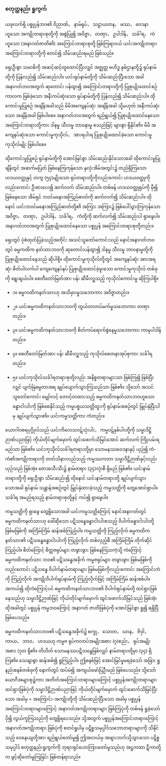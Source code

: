### စတုတ္ထနည်း ရှုကွက်

ယခုလက်ရှိ ပစ္စုပ္ပန်ဘဝ၏ ဝိညာဏ်， နာမ်ရုပ်， သဠာယတန， ဖဿ， ဝေဒနာ ဟူသော အကျိုးတရားစုတို့ကို အစွဲပြု၍ အဝိဇ္ဇာ， တဏှာ， ဥပါဒါန်， သင်္ခါရ， ကံ ဟူသော (အနာဂတ်ဇာတိ၏) အကြောင်းတရားစုတို့ ဖြစ်ကြရာဝယ် ယင်းအကျိုးတရား အကြောင်းတရားတို့ကို စတင်၍ သိမ်းဆည်းရမည် ဖြစ်သည်။

ရှေးဦးစွာ သမာဓိကို အဆင့်ဆင့်ထူထောင်ပြီးလျှင် အဇ္ဈတ္တ ဗဟိဒ္ဓ နှစ်ဌာနတို့၌ ရုပ်နာမ်တို့ကို ပြန်လည်၍ သိမ်းဆည်းပါ။ 
ယင်းရုပ်နာမ်တို့ကို သိမ်းဆည်းပြီးသော အခါ အနာဂတ်ဘဝအတွက် ဆုတောင်း ပန်ထွာ၍ အကြောင်းတရားတို့ကို ပြုစုပျိုးထောင်စဉ်ကာလက ဖြစ်ခဲ့သော အနီးကပ်ဆုံးသော ရုပ်နာမ်တို့ကို ပြန်လည်၍ သိမ်းဆည်းပါ။ 
ထိုကောင်းမှုပြုစဉ် အချိန်အခါသည် မိမိအကျေနပ်ဆုံး အချိန်အခါ သို့မဟုတ် အနီးကပ်ဆုံးသော အချိန်အခါ ဖြစ်ပါစေ။ 
အနာဂတ်ဘဝအတွက် ရည်ရွယ်၍ ပြုစုပျိုးထောင်နေသော အကြောင်းတရားတို့ကား ဒါနမှု သီလမှု ဘာဝနာမှု စသည်ဖြင့် များစွာ ရှိနိုင်၏။ 
မိမိ အကျေနပ်ဆုံးသော ကောင်းမှုကုသိုလ်， အားရပါးရ ပြုစုပျိုးထောင်ခဲ့သော ကောင်းမှုကုသိုလ်မျိုး ဖြစ်ပါစေ။

ထိုကောင်းမှုပြုစဉ် ရုပ်နာမ်တို့ကို အောင်မြင်စွာ သိမ်းဆည်းနိုင်သောအခါ  ထိုကောင်းမှုပြုချိန်တွင် အဆက်မပြတ် ဖြစ်နေကြကုန်သော နှလုံးအိမ်အတွင်း၌ တည်ရှိကြသော ဟဒယဝတ္ထုနှင့် တကွ (၅၄)မျိုးသော ရုပ်တရားတို့ကိုလည်းကောင်း ဟဒယဝတ္ထုကိုလည်းကောင်း ဦးစားပေး၍ ဆက်လက် သိမ်းဆည်းပါ။ 
တစ်ဖန် ဟဒယဝတ္ထုရုပ်ကို မှီ၍ ဖြစ်နေသော အိမ်ရှင် ဘဝင်မနောအကြည်ဓာတ်ကို ဆက်လက်၍ သိမ်းဆည်းပါ။ 
ထိုနောင် ယင်းဘဝင်မနောအကြည်ဓာတ်တို့၏ အကြား အကြား၌ ဖြစ်ပေါ်သွားကြကုန်သော အဝိဇ္ဇာ， တဏှာ， ဥပါဒါန်，သင်္ခါရ， ကံတို့ကို ဆက်လက်၍ သိမ်းဆည်းပါ ရှာဖွေပါ။ 
အနာဂတ်ဘဝအတွက် ပြုစုပျိုးထောင်နေသော ပစ္စုပ္ပန် အကြောင်းတရားစုတို့တည်း။

ရှေးတွင် ပုံစံထုတ်ပြခဲ့သည့်အတိုင်း အသင်သူတော်ကောင်းသည် နောင်အနာဂတ်ဘဝတွင် ဓမ္မကထိက နတ်သားဘဝကို ဆုတောင်းပန်ထွာ၍ ဒါနမှု သီလမှု ဘာဝနာမှုတို့ကို ပြုစုပျိုးထောင်နေသည် ဆိုပါစို့။ ထိုကောင်းမှုကုသိုလ်တို့တွင် အကျေနပ်ဆုံး အားအရဆုံး စိတ်ပါလက်ပါ ကျေကျေနပ်နပ် ပြုစုပျိုးထောင်ခဲ့ဖူးသော ကောင်းမှုကုသိုလ် တစ်ခုကို ရွေးချယ်ပါ။ 
စေတီတော်မြတ်အား ပန်း ဆီမီးလှူသည့် ကုသိုလ်ကောင်းမှု ဆိုကြပါစို့။

- ၁။ ဓမ္မကထိကနတ်သားဟု အသိမှားမှုသဘောကား အဝိဇ္ဇာတည်း။

- ၂။ ယင်းဓမ္မကထိကနတ်သားဘဝကို တွယ်တာတပ်မက်မှုသဘောကား တဏှာတည်း။

- ၃။ ယင်းဓမ္မကထိကနတ်သားဘဝကို စိတ်ကပ်ရောက်စွဲနေမှုသဘောကား ကာမုပါဒါန်တည်း။

- ၄။ စေတီတော်မြတ်အား ပန်း ဆီမီးလှူသည့် ကုသိုလ်စေတနာအုပ်စုကား သင်္ခါရတည်း။

- ၅။ ယင်းကုသိုလ်သင်္ခါရတရားစုတို့လည်း အနိစ္စတရားများသာ ဖြစ်ကြ၍ ဖြစ်ပြီးလျှင် ပျက်မြဲဓမ္မတာအရ ချုပ်ပျောက်သွားကြသည်သာ ဖြစ်၏။ 
သို့သော် အသင်သူတော်ကောင်း မျှော်လင့် တောင့်တထားသည့် ဓမ္မကထိကနတ်သားဘဝဟူသော ခန္ဓာငါးပါးကို ဖြစ်စေနိုင်သည့် ကမ္မပစ္စယသတ္တိထူးကို ရုပ်နာမ်အစဉ်တွင် မြှုပ်နှံပြီးပါမှ ချုပ်ပျက်သွား၏။ 
ယင်းကမ္မသတ္တိကား ကံတည်း။

ယောဂါဝစရပုဂ္ဂိုလ်သည် ယင်းကိလေသဝဋ်သုံးပါး， ကမ္မဝဋ်နှစ်ပါးတို့ကို သမ္မာဒိဋ္ဌိဉာဏ်ပညာဖြင့် ကိုယ်တိုင်မျက်မှောက် ထွင်းဖောက်သိမြင်အောင် ဆက်လက် ကြိုးပမ်းရမည်သာ ဖြစ်၏။ 
ယင်းကုသိုလ်သင်္ခါရတရားတို့မှာ သောမနဿဝေဒနာနှင့် ယှဉ်၍ ကံ-ကံ၏အကျိုးတရားကို တတ်သိနားလည်သည့် ကမ္မဿကတာ သမ္မာဒိဋ္ဌိဉာဏ်နှင့်လည်း ယှဉ်သည် ဖြစ်အံ့။ 
ဇောအသီးသီး၌ နာမ်တရား (၃၄)လုံးစီ ရှိမည် ဖြစ်၏။ 
ယင်းနာမ်တရားတို့ကို ရှေးဦးစွာ သိမ်းဆည်း၍ ထိုနောင် ယင်းနာမ်တရားတို့ ချုပ်ပျက်သွားသောအခါ ရုပ်နာမ် သန္တာန်အစဉ်တွင် မြှုပ်နှံထားခဲ့သည့် ကမ္မသတ္တိကို တွေ့အောင်ရှာပါ။ 
သင်္ခါရ အမည်ရသည့် နာမ်တရားစုတို့နှင့် ကပ်၍ ရှာဖွေပါ။

ကမ္မသတ္တိကို ရှာဖွေ တွေ့ရှိသောအခါ ယင်းကမ္မသတ္တိကြောင့် နောင်အနာဂတ်တွင် ဓမ္မကထိကနတ်သားဟု ခေါ်ဆိုသော ပဋိသန္ဓေခန္ဓာငါးပါးစသည့် ဝိပါက်ခန္ဓာငါးပါးတို့ ဖြစ်မဖြစ်ကို အကြိမ်ကြိမ် ဆန်းစစ်ကြည့်ပါ။ 
ကမ္မသတ္တိကို ကြည့်လိုက် ဓမ္မကထိကနတ်သား၏ ပဋိသန္ဓေခန္ဓာငါးပါးကို ကြည့်လိုက် တစ်လှည့်စီ အကြိမ်ကြိမ် တိုက်ဆိုင် ကြည့်ပါ။ 
စိတ်ကြောင့် စိတ္တဇရုပ်များ တဖွားဖွား ဖြစ်နေကြသကဲ့သို့ ကံကြောင့် ဓမ္မကထိကနတ်သား ဘဝ၏ ပဋိသန္ဓေအခိုက် ကမ္မဇရုပ်များ တဖွားဖွား ဖြစ်မဖြစ်ကိုလည်းကောင်း ပဋိသန္ဓေ ဝိပါက်နာမ်တရားများ ဖြစ်မဖြစ်ကိုလည်းကောင်း အကြောင်းကံကို ကြည့်လိုက် အကျိုးဝိပါက်ရုပ်နာမ်ကို ကြည့်လိုက်ဖြင့် အကြိမ်ကြိမ် ဆန်းစစ်ပါ။ 
အကယ်၍ ထိုကံကြောင့်ပင် ဓမ္မကထိကနတ်သားဘဝ၏ ဝိပါက်ရုပ်နာမ်တို့ ထင်ရှားဖြစ်နေသည်ဟု သမ္မာဒိဋ္ဌိဉာဏ်ဖြင့် ကိုယ်တိုင်မျက်မှောက် ထွင်းဖောက်သိမြင်သည် ဖြစ်အံ့၊ ထိုအခါတွင် ပစ္စုပ္ပန် ကမ္မဘဝကြောင့် အနာဂတ် ဇာတိဖြစ်ပုံကို အောင်မြင်စွာ ရှု၍ ရရှိပြီ ဖြစ်ပေသည်။

ဓမ္မကထိကနတ်သားဘဝ၏ ပဋိသန္ဓေအခိုက်၌ စက္ခု， သောတ， ဃာန， ဇိဝှါ， ကာယ， ဘာဝ， ဟဒယဟု ကမ္မဇ ရုပ်ကလာပ်အမျိုးအစား (၇)စည်း， ရုပ်အမျိုးအစား (၇၀) ရှိ၏။ 
တိဟိတ် သောမနဿပဋိသန္ဓေဖြစ်လျှင် နာမ်တရားတို့မှာ (၃၄) ရှိကြ၏။ 
သေချာစွာ ဆန်းစစ်၍ ရှုကြည့်ပါ။ 
ဤစနစ်ဖြင့် အောင်မြင်မှုမရခဲ့သော် အခြား ရှုနည်းစနစ်တစ်ခုကို နောက်တွင် ထပ်မံ၍ အကျယ်ဖော်ပြဦးမည် ဖြစ်ပေသည်။ 
သို့သော် ယောဂီအများစု၌ကား အတိတ်အကြောင်းတရားများကြောင့် ပစ္စုပ္ပန်အကျိုးတရားများ ထင်ရှားဖြစ်ပုံကို သမ္မာဒိဋ္ဌိဉာဏ်ပညာဖြင့် ကိုယ်တိုင်မျက်မှောက် ထွင်းဖောက်သိမြင်ပြီးသော အခါမှ = အကြောင်း-အကျိုးတို့ကို သိမ်းဆည်းပြီးသော အခါမှ ပစ္စုပ္ပန်အကြောင်းတရားများကြောင့် အနာဂတ်အကျိုးတရားများ ဖြစ်ကြပုံကို တစ်ဖန် ရှုခဲ့သော် ပို၍ လွယ်ကူကြသည်ကို တွေ့ရှိရပေသည်။ 
သို့အတွက် ပစ္စုပ္ပန်အကြောင်းတရားကြောင့် အနာဂတ်အကျိုးတရား ဖြစ်ပုံကို စတင်ရှုပါမှ ပဋိစ္စသမုပ္ပါဒ်သဘောတရားများကို သိနိုင်သည့် ဝေနေယျတို့အား ရည်ရွယ်တော်မူ၍ ဤအလယ်မှ အဖျားဘက်သို့သွားသော ပဋိစ္စသမုပ္ပါဒ် စတုတ္ထနည်းရှုကွက်ကို ဘုရားရှင်ဟောကြားတော်မူသည်ဟု အဋ္ဌကထာ ဋီကာတို့က ဖွင့်ဆိုတော်မူကြခြင်း ဖြစ်တန်ရာသည်။